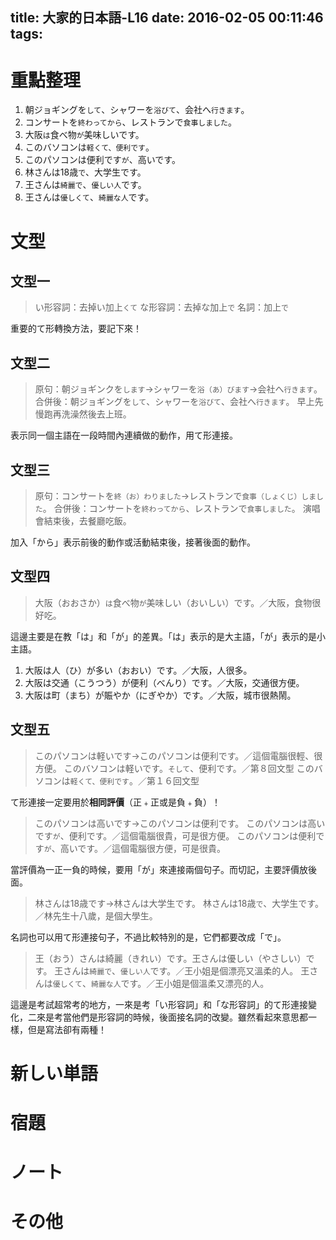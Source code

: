 title: 大家的日本語-L16
date: 2016-02-05 00:11:46
tags:
---
# 重點整理

1. 朝ジョギングを`して`、シャワーを`浴びて`、会社へ`行きます`。
2. コンサートを`終わってから`、レストランで`食事しました`。
3. 大阪`は`食べ物`が`美味しいです。
4. このバソコンは`軽くて、便利です`。
5. このパソコンは便利です`が`、高いです。
6. 林さんは18歳`で`、大学生です。
7. 王さんは`綺麗で`、`優しい人`です。
8. 王さんは`優しくて`、`綺麗な人`です。

<!-- more -->

# 文型

## 文型一

> い形容詞：去掉い加上`くて`
> な形容詞：去掉な加上`で`
> 名詞：加上`で`

重要的て形轉換方法，要記下來！

## 文型二

> 原句：朝ジョギンクを`します`→シャワーを`浴（あ）びます`→会社へ`行きます`。
> 合併後：朝ジョギングを`して`、シャワーを`浴びて`、会社へ`行きます`。
> 早上先慢跑再洗澡然後去上班。

表示同一個主語在一段時間內連續做的動作，用て形連接。

## 文型三

> 原句：コンサートを`終（お）わりました`→レストランで`食事（しょくじ）しました`。
> 合併後：コンサートを`終わってから`、レストランで`食事しました`。
> 演唱會結束後，去餐廳吃飯。

加入「から」表示前後的動作或活動結束後，接著後面的動作。

## 文型四

> 大阪（おおさか）`は`食べ物`が`美味しい（おいしい）です。／大阪，食物很好吃。

這邊主要是在教「は」和「が」的差異。「は」表示的是大主語，「が」表示的是小主語。

1. 大阪は人（ひ）が多い（おおい）です。／大阪，人很多。
2. 大阪は交通（こうつう）が便利（べんり）です。／大阪，交通很方便。
3. 大阪は町（まち）が賑やか（にぎやか）です。／大阪，城市很熱鬧。

## 文型五

> このパソコンは軽いです→このパソコンは便利です。／這個電腦很輕、很方便。
> このバソコンは軽いです。`そして`、便利です。／第８回文型
> このバソコンは`軽くて、便利です`。／第１６回文型

て形連接一定要用於**相同評價**（正﹢正或是負﹢負）！

> このパソコンは高いです→このパソコンは便利です。
> このパソコンは高いです`が`、便利です。／這個電腦很貴，可是很方便。
> このパソコンは便利です`が`、高いです。／這個電腦很方便，可是很貴。

當評價為一正一負的時候，要用「が」來連接兩個句子。而切記，主要評價放後面。

> 林さんは18歳です→林さんは大学生です。
> 林さんは18歳`で`、大学生です。 ／林先生十八歲，是個大學生。

名詞也可以用て形連接句子，不過比較特別的是，它們都要改成「で」。

> 王（おう）さんは綺麗（きれい）です。王さんは優しい（やさしい）です。
> 王さんは`綺麗で`、`優しい人`です。／王小姐是個漂亮又溫柔的人。
> 王さんは`優しくて`、`綺麗な人`です。／王小姐是個溫柔又漂亮的人。

這邊是考試超常考的地方，一來是考「い形容詞」和「な形容詞」的て形連接變化，二來是考當他們是形容詞的時候，後面接名詞的改變。雖然看起來意思都一樣，但是寫法卻有兩種！

# 新しい単語

# 宿題

# ノート

# その他

